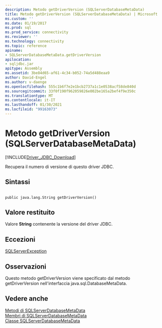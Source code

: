 ```yaml
---
description: Metodo getDriverVersion (SQLServerDatabaseMetaData)
title: Metodo getDriverVersion (SQLServerDatabaseMetaData) | Microsoft Docs
ms.custom: ''
ms.date: 01/19/2017
ms.prod: sql
ms.prod_service: connectivity
ms.reviewer: ''
ms.technology: connectivity
ms.topic: reference
apiname:
- SQLServerDatabaseMetaData.getDriverVersion
apilocation:
- sqljdbc.jar
apitype: Assembly
ms.assetid: 3be84d65-af61-4c34-b052-74a5d488eaa9
author: David-Engel
ms.author: v-daenge
ms.openlocfilehash: 555c1b6f7e2e1bcb2737a1c1e0538acf58de840d
ms.sourcegitcommit: 33f0f190f962059826e002be165a2bef4f9e350c
ms.translationtype: MT
ms.contentlocale: it-IT
ms.lasthandoff: 01/30/2021
ms.locfileid: "99163073"
---
```

# <a name="getdriverversion-method-sqlserverdatabasemetadata"></a>Metodo getDriverVersion (SQLServerDatabaseMetaData)
[!INCLUDE[Driver_JDBC_Download](../../../includes/driver_jdbc_download.md)]

  Recupera il numero di versione di questo driver JDBC.  
  
## <a name="syntax"></a>Sintassi  
  
```  
  
public java.lang.String getDriverVersion()  
```  
  
## <a name="return-value"></a>Valore restituito  
 Valore **String** contenente la versione del driver JDBC.  
  
## <a name="exceptions"></a>Eccezioni  
 [SQLServerException](../../../connect/jdbc/reference/sqlserverexception-class.md)  
  
## <a name="remarks"></a>Osservazioni  
 Questo metodo getDriverVersion viene specificato dal metodo getDriverVersion nell'interfaccia java.sql.DatabaseMetaData.  
  
## <a name="see-also"></a>Vedere anche  
 [Metodi di SQLServerDatabaseMetaData](../../../connect/jdbc/reference/sqlserverdatabasemetadata-methods.md)   
 [Membri di SQLServerDatabaseMetaData](../../../connect/jdbc/reference/sqlserverdatabasemetadata-members.md)   
 [Classe SQLServerDatabaseMetaData](../../../connect/jdbc/reference/sqlserverdatabasemetadata-class.md)  
  
  
